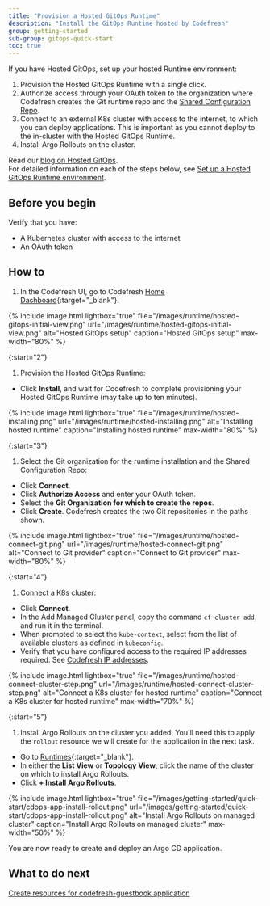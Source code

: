 ```yaml
---
title: "Provision a Hosted GitOps Runtime"
description: "Install the GitOps Runtime hosted by Codefresh"
group: getting-started
sub-group: gitops-quick-start
toc: true
---
```


If you have Hosted GitOps, set up your hosted Runtime environment:   

1. Provision the Hosted GitOps Runtime with a single click.
1. Authorize access through your OAuth token to the organization where Codefresh creates the Git runtime repo and the [Shared Configuration Repo]({{site.baseurl}}/docs/installation/gitops/shared-configuration/).
1. Connect to an external K8s cluster with access to the internet, to which you can deploy applications.
  This is important as you cannot deploy to the in-cluster with the Hosted GitOps Runtime. 
1. Install Argo Rollouts on the cluster.   

Read our [blog on Hosted GitOps](https://codefresh.io/blog/codefresh-upends-continuous-delivery-with-hosted-gitops-platform-featuring-dora-dashboards-and-first-class-integrations-for-ci/).  
For detailed information on each of the steps below, see [Set up a Hosted GitOps Runtime environment]({{site.baseurl}}/docs/installation/gitops/hosted-runtime/).  

## Before you begin

Verify that you have:  
* A Kubernetes cluster with access to the internet
* An OAuth token 

## How to
1. In the Codefresh UI, go to Codefresh [Home Dashboard](https://g.codefresh.io/2.0/?time=LAST_7_DAYS){:target="\_blank"}.

{% include
image.html
lightbox="true"
file="/images/runtime/hosted-gitops-initial-view.png"
url="/images/runtime/hosted-gitops-initial-view.png"
alt="Hosted GitOps setup"
caption="Hosted GitOps setup"
max-width="80%"
%}

{:start="2"}
1. Provision the Hosted GitOps Runtime:
  * Click **Install**, and wait for Codefresh to complete provisioning your Hosted GitOps Runtime (may take up to ten minutes).

{% include
image.html
lightbox="true"
file="/images/runtime/hosted-installing.png"
url="/images/runtime/hosted-installing.png"
alt="Installing hosted runtime"
caption="Installing hosted runtime"
max-width="80%"
%}

{:start="3"}
1. Select the Git organization for the runtime installation and the Shared Configuration Repo:
  * Click **Connect**.
  * Click **Authorize Access** and enter your OAuth token.
  * Select the **Git Organization for which to create the repos**.
  * Click **Create**.
  Codefresh creates the two Git repositories in the paths shown.

  {% include 
image.html 
lightbox="true" 
file="/images/runtime/hosted-connect-git.png" 
url="/images/runtime/hosted-connect-git.png" 
alt="Connect to Git provider" 
caption="Connect to Git provider"
max-width="80%" 
%}

{:start="4"}
1. Connect a K8s cluster:
  * Click **Connect**.
  * In the Add Managed Cluster panel, copy the command `cf cluster add`, and run it in the terminal.  
  * When prompted to select the `kube-context`, select from the list of available clusters as defined in `kubeconfig`. 
  * Verify that you have configured access to the required IP addresses required. See [Codefresh IP addresses]({{site.baseurl}}/docs/administration/platform-ip-addresses/). 

{% include 
image.html 
lightbox="true" 
file="/images/runtime/hosted-connect-cluster-step.png" 
url="/images/runtime/hosted-connect-cluster-step.png" 
alt="Connect a K8s cluster for hosted runtime" 
caption="Connect a K8s cluster for hosted runtime"
max-width="70%" 
%}

{:start="5"}
1. Install Argo Rollouts on the cluster you added. You'll need this to apply the `rollout` resource we will create for the application in the next task.
  * Go to [Runtimes](https://g.codefresh.io/2.0/account-settings/runtimes){:target="\_blank"}.
  * In either the **List View** or **Topology View**, click the name of the cluster on which to install Argo Rollouts.
  * Click **+ Install Argo Rollouts**.

{% include 
   image.html 
   lightbox="true" 
   file="/images/getting-started/quick-start/cdops-app-install-rollout.png" 
   url="/images/getting-started/quick-start/cdops-app-install-rollout.png" 
   alt="Install Argo Rollouts on managed cluster" 
   caption="Install Argo Rollouts on managed cluster"
   max-width="50%" 
   %}

You are now ready to create and deploy an Argo CD application.

## What to do next
[Create resources for codefresh-guestbook application]({{site.baseurl}}/docs/quick-start/gitops-quick-start/create-app-specs/) 

